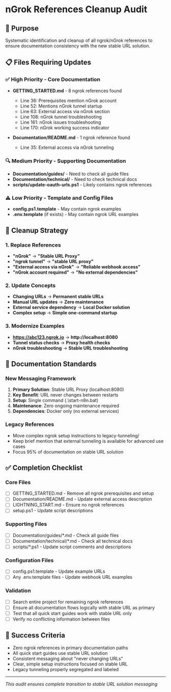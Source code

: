 # nGrok References Cleanup Audit

## 🎯 Purpose
Systematic identification and cleanup of all ngrok/nGrok references to ensure documentation consistency with the new stable URL solution.

## 📋 Files Requiring Updates

### ✅ High Priority - Core Documentation
- **GETTING_STARTED.md** - 8 ngrok references found
  - Line 36: Prerequisites mention nGrok account
  - Line 52: Mentions nGrok tunnel startup
  - Line 63: External access via nGrok section
  - Line 108: nGrok tunnel troubleshooting
  - Line 161: nGrok issues troubleshooting
  - Line 170: nGrok working success indicator

- **Documentation/README.md** - 1 ngrok reference found
  - Line 35: External access via nGrok tunneling

### 🔍 Medium Priority - Supporting Documentation
- **Documentation/guides/** - Need to check all guide files
- **Documentation/technical/** - Need to check technical docs
- **scripts/update-oauth-urls.ps1** - Likely contains ngrok references

### ⚠️ Low Priority - Template and Config Files
- **config.ps1.template** - May contain ngrok examples
- **.env.template** (if exists) - May contain ngrok URL examples

## 🎯 Cleanup Strategy

### 1. Replace References
- **"nGrok"** → **"Stable URL Proxy"**
- **"ngrok tunnel"** → **"stable URL proxy"**
- **"External access via nGrok"** → **"Reliable webhook access"**
- **"nGrok account required"** → **"No external dependencies"**

### 2. Update Concepts
- **Changing URLs** → **Permanent stable URLs**
- **Manual URL updates** → **Zero maintenance**
- **External service dependency** → **Local Docker solution**
- **Complex setup** → **Simple one-command startup**

### 3. Modernize Examples
- **https://abc123.ngrok.io** → **http://localhost:8080**
- **Tunnel status checks** → **Proxy health checks**
- **nGrok troubleshooting** → **Stable URL troubleshooting**

## 📝 Documentation Standards

### New Messaging Framework
1. **Primary Solution**: Stable URL Proxy (localhost:8080)
2. **Key Benefit**: URL never changes between restarts
3. **Setup**: Single command (.\start-n8n.bat)
4. **Maintenance**: Zero ongoing maintenance required
5. **Dependencies**: Docker only (no external services)

### Legacy References
- Move complex ngrok setup instructions to legacy-tunneling/
- Keep brief mention that external tunneling is available for advanced use cases
- Focus 95% of documentation on stable URL solution

## ✅ Completion Checklist

### Core Files
- [ ] GETTING_STARTED.md - Remove all ngrok prerequisites and setup
- [ ] Documentation/README.md - Update external access description
- [ ] LIGHTNING_START.md - Ensure no ngrok references
- [ ] setup.ps1 - Update script descriptions

### Supporting Files
- [ ] Documentation/guides/*.md - Check all guide files
- [ ] Documentation/technical/*.md - Check all technical docs
- [ ] scripts/*.ps1 - Update script comments and descriptions

### Configuration Files
- [ ] config.ps1.template - Update example URLs
- [ ] Any .env.template files - Update webhook URL examples

### Validation
- [ ] Search entire project for remaining ngrok references
- [ ] Ensure all documentation flows logically with stable URL as primary
- [ ] Test that all quick start guides work with stable URL only
- [ ] Verify no conflicting information between files

## 🎉 Success Criteria
- Zero ngrok references in primary documentation paths
- All quick start guides use stable URL solution
- Consistent messaging about "never changing URLs"
- Clear, simple setup instructions focused on stable URL
- Legacy tunneling properly segregated and labeled

---
*This audit ensures complete transition to stable URL solution messaging*
